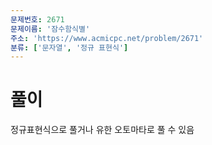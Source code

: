 ```yaml
---
문제번호: 2671
문제이름: '잠수함식별'
주소: 'https://www.acmicpc.net/problem/2671'
분류: ['문자열', '정규 표현식']
---
```


# 풀이

정규표현식으로 풀거나 유한 오토마타로 풀 수 있음 